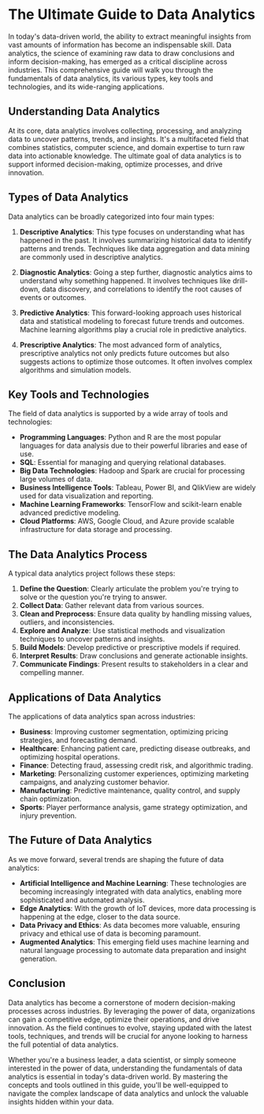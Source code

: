 # The Ultimate Guide to Data Analytics

In today's data-driven world, the ability to extract meaningful insights from vast amounts of information has become an indispensable skill. Data analytics, the science of examining raw data to draw conclusions and inform decision-making, has emerged as a critical discipline across industries. This comprehensive guide will walk you through the fundamentals of data analytics, its various types, key tools and technologies, and its wide-ranging applications.

## Understanding Data Analytics

At its core, data analytics involves collecting, processing, and analyzing data to uncover patterns, trends, and insights. It's a multifaceted field that combines statistics, computer science, and domain expertise to turn raw data into actionable knowledge. The ultimate goal of data analytics is to support informed decision-making, optimize processes, and drive innovation.

## Types of Data Analytics

Data analytics can be broadly categorized into four main types:

1. **Descriptive Analytics**: This type focuses on understanding what has happened in the past. It involves summarizing historical data to identify patterns and trends. Techniques like data aggregation and data mining are commonly used in descriptive analytics.

2. **Diagnostic Analytics**: Going a step further, diagnostic analytics aims to understand why something happened. It involves techniques like drill-down, data discovery, and correlations to identify the root causes of events or outcomes.

3. **Predictive Analytics**: This forward-looking approach uses historical data and statistical modeling to forecast future trends and outcomes. Machine learning algorithms play a crucial role in predictive analytics.

4. **Prescriptive Analytics**: The most advanced form of analytics, prescriptive analytics not only predicts future outcomes but also suggests actions to optimize those outcomes. It often involves complex algorithms and simulation models.

## Key Tools and Technologies

The field of data analytics is supported by a wide array of tools and technologies:

- **Programming Languages**: Python and R are the most popular languages for data analysis due to their powerful libraries and ease of use.
- **SQL**: Essential for managing and querying relational databases.
- **Big Data Technologies**: Hadoop and Spark are crucial for processing large volumes of data.
- **Business Intelligence Tools**: Tableau, Power BI, and QlikView are widely used for data visualization and reporting.
- **Machine Learning Frameworks**: TensorFlow and scikit-learn enable advanced predictive modeling.
- **Cloud Platforms**: AWS, Google Cloud, and Azure provide scalable infrastructure for data storage and processing.

## The Data Analytics Process

A typical data analytics project follows these steps:

1. **Define the Question**: Clearly articulate the problem you're trying to solve or the question you're trying to answer.
2. **Collect Data**: Gather relevant data from various sources.
3. **Clean and Preprocess**: Ensure data quality by handling missing values, outliers, and inconsistencies.
4. **Explore and Analyze**: Use statistical methods and visualization techniques to uncover patterns and insights.
5. **Build Models**: Develop predictive or prescriptive models if required.
6. **Interpret Results**: Draw conclusions and generate actionable insights.
7. **Communicate Findings**: Present results to stakeholders in a clear and compelling manner.

## Applications of Data Analytics

The applications of data analytics span across industries:

- **Business**: Improving customer segmentation, optimizing pricing strategies, and forecasting demand.
- **Healthcare**: Enhancing patient care, predicting disease outbreaks, and optimizing hospital operations.
- **Finance**: Detecting fraud, assessing credit risk, and algorithmic trading.
- **Marketing**: Personalizing customer experiences, optimizing marketing campaigns, and analyzing customer behavior.
- **Manufacturing**: Predictive maintenance, quality control, and supply chain optimization.
- **Sports**: Player performance analysis, game strategy optimization, and injury prevention.

## The Future of Data Analytics

As we move forward, several trends are shaping the future of data analytics:

- **Artificial Intelligence and Machine Learning**: These technologies are becoming increasingly integrated with data analytics, enabling more sophisticated and automated analysis.
- **Edge Analytics**: With the growth of IoT devices, more data processing is happening at the edge, closer to the data source.
- **Data Privacy and Ethics**: As data becomes more valuable, ensuring privacy and ethical use of data is becoming paramount.
- **Augmented Analytics**: This emerging field uses machine learning and natural language processing to automate data preparation and insight generation.

## Conclusion

Data analytics has become a cornerstone of modern decision-making processes across industries. By leveraging the power of data, organizations can gain a competitive edge, optimize their operations, and drive innovation. As the field continues to evolve, staying updated with the latest tools, techniques, and trends will be crucial for anyone looking to harness the full potential of data analytics.

Whether you're a business leader, a data scientist, or simply someone interested in the power of data, understanding the fundamentals of data analytics is essential in today's data-driven world. By mastering the concepts and tools outlined in this guide, you'll be well-equipped to navigate the complex landscape of data analytics and unlock the valuable insights hidden within your data.